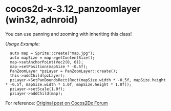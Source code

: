 cocos2d-x-3.12_panzoomlayer (win32, adnroid)
======================

You can use panning and zooming with inheriting this class!


*Usage Example:*

```
  auto map = Sprite::create("map.jpg");
  auto mapSize = map->getContentSize();
  map->setAnchorPoint(Vec2(0, 0));
  map->setPosition(mapSize * -0.5f);
  PanZoomLayer *pzLayer = PanZoomLayer::create();
  this->addChild(pzLayer);
  pzLayer->SetPanBoundsRect(Rect(mapSize.width * -0.5f, mapSize.height * -0.5f, mapSize.width * 1.0f, mapSize.height * 1.0f));
  pzLayer->setScale(1.0f);
  pzLayer->addChild(map);
```

For reference: [Original post on Cocos2Dx Forum](http://www.cocos2d-x.org/forums/6/topics/5430)
